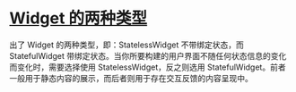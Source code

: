 # [Widget 的两种类型](https://github.com/platojobs/SFLOG/issues/195)

出了 Widget 的两种类型，即：StatelessWidget 不带绑定状态，而 StatefulWidget 带绑定状态。当你所要构建的用户界面不随任何状态信息的变化而变化时，需要选择使用 StatelessWidget，反之则选用 StatefulWidget。前者一般用于静态内容的展示，而后者则用于存在交互反馈的内容呈现中。